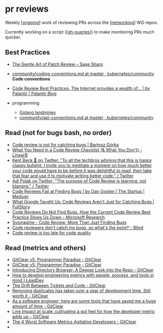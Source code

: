 # pr reviews
Weekly [[ongoing]] work of reviewing PRs across the [[networking]] WG repos.

Currently working on a script ([[gh-queries]]) to make monitoring PRs much quicker.

## Best Practices
- [The Gentle Art of Patch Review – Sage Sharp](https://sage.thesharps.us/2014/09/01/the-gentle-art-of-patch-review/)
- [community/coding-conventions.md at master · kubernetes/community](https://github.com/kubernetes/community/blob/master/contributors/guide/coding-conventions.md) **Code conventions**
- [Code Review Best Practices. The Internet provides a wealth of… | by Palantir | Palantir Blog](https://blog.palantir.com/code-review-best-practices-19e02780015f)


- programming
  - [Golang landmines](https://gist.github.com/lavalamp/4bd23295a9f32706a48f)
  - [community/api-conventions.md at master · kubernetes/community](https://github.com/kubernetes/community/blob/master/contributors/devel/sig-architecture/api-conventions.md)

## Read (not for bugs bash, no order)
- [Code review is not for catching bugs | Bartosz Górka](https://bartoszgorka.com/code-review-is-not-for-catching-bugs)
- [What You Need in a Code Review Checklist (& What You Don't) - LinearB](https://linearb.io/blog/code-review-checklist/)
- [Kent Beck 🌻 on Twitter: "To all the techbros whining that this is happy clappy bullshit: I invite you to meditate a moment on how much better your code would have to be before it was delightful to read, then take that fear and use it to motivate writing better code." / Twitter](https://mobile.twitter.com/KentBeck/status/1477770531818541058)
- [Adi Polak on Twitter: "The purpose of Code Review is learning, not blaming." / Twitter](https://twitter.com/adipolak/status/1340719195617697792)
- [Code Reviews Fail at Finding Bugs | by Dan Goslen | The Startup | Medium](https://medium.com/swlh/code-reviews-fail-at-finding-bugs-a45957bad1ac#:~:text=According%20to%20one%20study%2C%20formal,range%20of%20variance%20between%20projects.)
- [What Google Taught Us: Code Reviews Aren't Just for Catching Bugs | FullStory](https://www.fullstory.com/blog/what-we-learned-from-google-code-reviews-arent-just-for-catching-bugs/)
- [Code Reviews Do Not Find Bugs. How the Current Code Review Best Practice Slows Us Down - Microsoft Research](https://www.microsoft.com/en-us/research/publication/code-reviews-do-not-find-bugs-how-the-current-code-review-best-practice-slows-us-down/)
- [Sysmagine - Code Review: More Than Just Finding Bugs](https://sysmagine.com/blog/1-code-review-more-than-just-finding-bugs/)
- [Code reviewers don't catch my bugs, so what's the point? - Blind](https://www.teamblind.com/post/Code-reviewers-dont-catch-my-bugs-so-whats-the-point-kXEAxfQm)
- [Code review is too late for code quality](https://github.com/readme/guides/code-review)

## Read (metrics and others)
- [GitClear v5: Programmer Paradise - GitClear](https://www.gitclear.com/blog/gitclear_v5_programmer_paradise)
- [GitClear v5: Programmer Paradise - GitClear](https://www.gitclear.com/blog/gitclear_v5_programmer_paradise)
- [Introducing Directory Browser: A Deeper Look into the Repo - GitClear](https://www.gitclear.com/blog/introducing_file_browser_a_deeper_look_into_the_repo)
- [How to develop engineering metrics with people, process, and tools in mind | LeadDev](https://leaddev.com/reporting-metrics/how-develop-engineering-metrics-people-process-and-tools-mind)
- [The Drift Between Tickets and Code - GitClear](https://www.gitclear.com/blog/the_drift_between_tickets_and_code)
- [Removing duplicates has taken over a year of development time. Still worth it - GitClear](https://www.gitclear.com/blog/removing_duplicates_has_taken_over_a_year_of_development_time_still_worth_it)
- [As a software engineer, here are some tools that have saved me a huge amount of time - GitClear](https://www.gitclear.com/blog/software_engineer_tools_that_save_a_huge_amount_of_time)
- [Line Impact at scale: cultivating a gut feel for how the developer metric adds up - GitClear](https://www.gitclear.com/blog/line_impact_at_scale_building_a_gut_feel_for_what_the_metric_means)
- [The 4 Worst Software Metrics Agitating Developers - GitClear](https://www.gitclear.com/blog/the_4_worst_software_metrics_agitating_developers_in_2019)
-

[//begin]: # "Autogenerated link references for markdown compatibility"
[ongoing]: ../knative/ongoing.md "ongoing"
[networking]: ../knative/networking.md "networking"
[gh-queries]: ../scrapbook/2022/gh-queries.md "gh queries"
[//end]: # "Autogenerated link references"